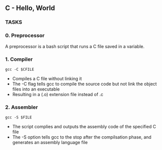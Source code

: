 ## C - Hello, World

### TASKS
### 0. Preprocessor
A preprocessor is a bash script that runs a C file saved in a variable. 

### 1. Compiler
```
gcc -C $CFILE 
```
- Compiles a C file without linking it
- The -C flag tells gcc to compile the source code but not link the object files into an executable
- Resulting in a (.o) extension file instead of .c

### 2. Assembler

```
gcc -S $FILE
```
- The script complies and outputs the assembly code of the specified C file
- The -S option tells gcc to the stop after the compilsation phase, and generates an assembly language file 
